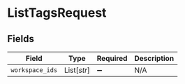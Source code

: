 # ListTagsRequest


## Fields

| Field              | Type               | Required           | Description        |
| ------------------ | ------------------ | ------------------ | ------------------ |
| `workspace_ids`    | List[*str*]        | :heavy_minus_sign: | N/A                |